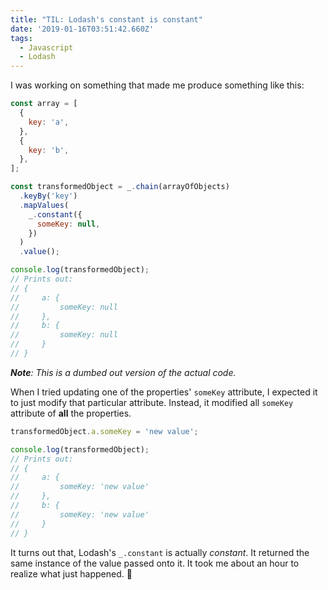 ```yaml
---
title: "TIL: Lodash's constant is constant"
date: '2019-01-16T03:51:42.660Z'
tags:
  - Javascript
  - Lodash
---
```


I was working on something that made me produce something like this:

<!--excerpt-->

```javascript
const array = [
  {
    key: 'a',
  },
  {
    key: 'b',
  },
];

const transformedObject = _.chain(arrayOfObjects)
  .keyBy('key')
  .mapValues(
    _.constant({
      someKey: null,
    })
  )
  .value();

console.log(transformedObject);
// Prints out:
// {
//     a: {
//         someKey: null
//     },
//     b: {
//         someKey: null
//     }
// }
```

_**Note**: This is a dumbed out version of the actual code._

When I tried updating one of the properties' `someKey` attribute, I expected it to just modify that particular attribute. Instead, it modified all `someKey` attribute of **all** the properties.

```javascript
transformedObject.a.someKey = 'new value';

console.log(transformedObject);
// Prints out:
// {
//     a: {
//         someKey: 'new value'
//     },
//     b: {
//         someKey: 'new value'
//     }
// }
```

It turns out that, Lodash's `_.constant` is actually _constant_. It returned the same instance of the value passed onto it. It took me about an hour to realize what just happened. 🤦️

